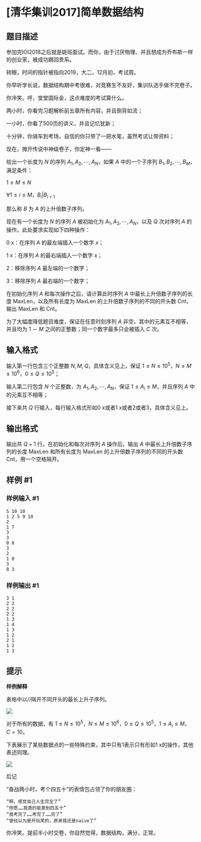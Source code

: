 # [清华集训2017]简单数据结构

## 题目描述

参加完IOI2018之后就是姚班面试。而你，由于讨厌物理、并且想成为乔布斯一样的创业家，被成功踢回贵系。

转眼，时间的指针被指向2019，大二，12月初，考试周。

你早听学长说，数据结构期中考很难，对竞赛生不友好，集训队选手做不完卷子。

你冷笑。哼，堂堂国际金，这点难度的考试算什么。

两小时，你看完习题解析前五章所有内容，并且倒背如流；

一小时，你看了500页的讲义，并且记忆犹新；

十分钟，你骑车到考场，自信的你只带了一把水笔，虽然考试让带资料；

现在，摊开传说中神级卷子，你定神一看——

给出一个长度为 $N$ 的序列 $A_1,A_2,\cdots,A_N$，如果 $A$ 中的一个子序列         $B_1,B_2,\cdots,B_M$，满足条件：

$1 \le M \le N$

∀$1 \le i \le M$，$B_i$|$B_{i+1}$

那么称 $B$ 为 $A$ 的上升倍数子序列。

现在有一个长度为 $N$ 的序列 $A$ 被初始化为 $A_{1},A_{2},\cdots,A_{N}$，以及 $Q$ 次对序列 $A$ 的操作。此处要求实现如下四种操作：

0 x：在序列 $A$ 的最左端插入一个数字 $x$；

1 x：在序列 $A$ 的最右端插入一个数字 $x$；

2：移除序列 $A$ 最左端的一个数字；

3：移除序列 $A$ 最右端的一个数字；

在初始化序列 $A$ 和每次操作之后，请计算此时序列 $A$ 中最长上升倍数子序列的长度 $\mathrm{MaxLen}$，以及所有长度为 $\mathrm{MaxLen}$ 的上升倍数子序列的不同的开头数 $\mathrm{Cnt}$，输出 $\mathrm{MaxLen}$ 和 $\mathrm{Cnt}$。

为了大幅度降低题目难度，保证在任意时刻序列 $A$ 非空，其中的元素互不相等，并且均为 $1\sim M$ 之间的正整数；同一个数字最多只会被插入 $C$ 次。


## 输入格式

输入第一行包含三个正整数 $N,M,Q$，具体含义见上，保证 $1\le N \le 10^5$，$N \le M \le 10^6$，$0\le Q \le 10^5$；


输入第二行包含 $N$ 个正整数，为 $A_1,A_2,\cdots,A_N$，保证 $1\le A_i\le M$，并且序列 $A$ 中的元素互不相等；


接下来共 $Q$ 行输入，每行输入格式形如0 x或者1 x或者2或者3，具体含义见上。


## 输出格式

输出共 $Q+1$ 行，在初始化和每次对序列 $A$ 操作后，输出 $A$ 中最长上升倍数子序列的长度 $\mathrm{MaxLen}$ 和所有长度为 $\mathrm{MaxLen}$ 的上升倍数子序列的不同的开头数 $\mathrm{Cnt}$，用一个空格隔开。


## 样例 #1

### 样例输入 #1
```
5 10 10
1 2 5 9 10
2
1 7
3
3
0 8
3
2
1 8
3
0 3
```

### 样例输出 #1

```
3 1
2 2
2 2
2 2
1 3
1 4
1 3
1 2
2 1
1 2
1 3
```

## 提示

**样例解释**

表格中以//隔开不同开头的最长上升子序列。

 ![](https://cdn.luogu.com.cn/upload/pic/13370.png) 

对于所有的数据，有 $1\le N \le 10^5$，$N\le M \le 10^6$，$0\le Q \le 10^5$，$1\le A_i\le M$，$C=10$。


下表展示了某些数据点的一些特殊约束，其中只有1表示只有形如1 x的操作，其他表述同理。

![](https://cdn.luogu.com.cn/upload/pic/13371.png)

后记

“奋战两小时，考个四五十”的表情包占领了你的朋友圈：

    “啊，感觉自己人生完全了”
    “但愿……我真的能拿到四五十”
    “我考完了……考完了……完了”
    “曾经以为是开玩笑的，原来我还是naïve了”

你冷笑。提前半小时交卷，你自然觉得，数据结构，满分，正常。
